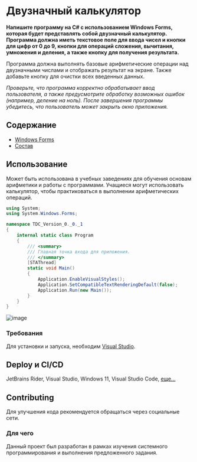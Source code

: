 # Двузначный калькулятор
**Напишите программу на C# с использованием Windows Forms, которая будет представлять собой двузначный калькулятор. Программа должна иметь текстовое поле для ввода чисел и кнопки для цифр от 0 до 9, кнопки для операций сложения, вычитания, умножения и деления, а также кнопку для получения результата.**

Программа должна выполнять базовые арифметические операции над двузначными числами и отображать результат на экране. Также добавьте кнопку для очистки всех введенных данных.

*Проверьте, что программа корректно обрабатывает ввод пользователя, а также предусмотрите обработку возможных ошибок (например, деление на ноль). После завершения программы убедитесь, что пользователь может закрыть окно приложения.*

## Содержание
- [Windows Forms](https://learn.microsoft.com/ru-ru/dotnet/api/)
- [Состав](https://www.vstu.ru/university/personalii/zhdanov_aleksey_andreevich/)
  
## Использование
Может быть использована в учебных заведениях для обучения основам арифметики и работы с программами. Учащиеся могут использовать калькулятор, чтобы практиковаться в выполнении арифметических операций.

```C#
using System;
using System.Windows.Forms;

namespace TDC_Version_0._0._1
{
    internal static class Program
    {
        /// <summary>
        /// Главная точка входа для приложения.
        /// </summary>
        [STAThread]
        static void Main()
        {
            Application.EnableVisualStyles();
            Application.SetCompatibleTextRenderingDefault(false);
            Application.Run(new Main());
        }
    }
}
```
![image](![image_2024-07-02_09-23-39](https://github.com/rizeshawty/Two-Digit-Calculator/assets/132708222/8f35ef88-bd10-458d-a9df-dde33861bd21)
)

### Требования
Для установки и запуска, необходим [Visual Studio](https://visualstudio.microsoft.com/).

## Deploy и CI/CD
JetBrains Rider, Visual Studio, Windows 11, Visual Studio Code, 
[еще...](https://learn.microsoft.com/dotnet/desktop/winforms/get-started/create-app-visual-studio?view=netdesktop-8.0)

## Contributing
Для улучшения кода рекомендуется обращаться через социальные сети.

### Для чего
Данный проект был разработан в рамках изучения системного программирования и выполнения предложенного задания.

